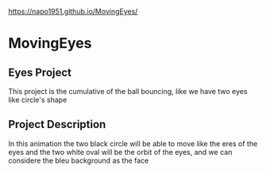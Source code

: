 https://napo1951.github.io/MovingEyes/
# MovingEyes

<h2> Eyes Project</h2>
<p>This project is the cumulative of the ball bouncing, like we have two eyes like circle's shape</p>
<h2>Project Description</h2>
<p>In this animation the two black circle will be able to move like the eres of the eyes and the two white oval will be the orbit of the eyes, and we can considere the bleu background as the face</>
